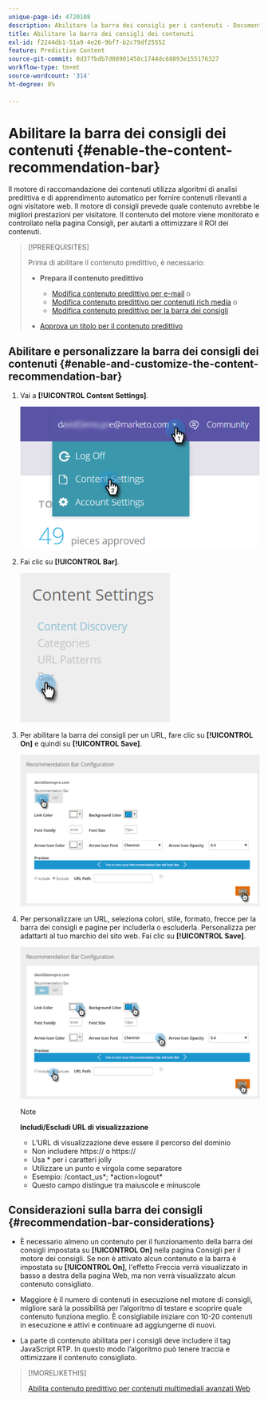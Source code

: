 ```yaml
---
unique-page-id: 4720108
description: Abilitare la barra dei consigli per i contenuti - Documentazione di Marketo - Documentazione del prodotto
title: Abilitare la barra dei consigli dei contenuti
exl-id: f2244db1-51a9-4e26-9bf7-b2c79df25552
feature: Predictive Content
source-git-commit: 0d37fbdb7d08901458c1744dc68893e155176327
workflow-type: tm+mt
source-wordcount: '314'
ht-degree: 0%

---
```


# Abilitare la barra dei consigli dei contenuti {#enable-the-content-recommendation-bar}

Il motore di raccomandazione dei contenuti utilizza algoritmi di analisi predittiva e di apprendimento automatico per fornire contenuti rilevanti a ogni visitatore web. Il motore di consigli prevede quale contenuto avrebbe le migliori prestazioni per visitatore. Il contenuto del motore viene monitorato e controllato nella pagina Consigli, per aiutarti a ottimizzare il ROI dei contenuti.

>[!PREREQUISITES]
>
>Prima di abilitare il contenuto predittivo, è necessario:
>
>* **Prepara il contenuto predittivo**
>
>   * [Modifica contenuto predittivo per e-mail](/help/marketo/product-docs/predictive-content/working-with-predictive-content/edit-predictive-content-for-emails.md) o
>   * [Modifica contenuto predittivo per contenuti rich media](/help/marketo/product-docs/predictive-content/working-with-predictive-content/edit-predictive-content-for-rich-media.md) o
>   * [Modifica contenuto predittivo per la barra dei consigli](/help/marketo/product-docs/predictive-content/working-with-predictive-content/edit-predictive-content-for-the-recommendation-bar.md)
>
>* [Approva un titolo per il contenuto predittivo](/help/marketo/product-docs/predictive-content/working-with-all-content/approve-a-title-for-predictive-content.md)

## Abilitare e personalizzare la barra dei consigli dei contenuti {#enable-and-customize-the-content-recommendation-bar}

1. Vai a **[!UICONTROL Content Settings]**.

   ![](assets/settings-dropdown-hand.png)

1. Fai clic su **[!UICONTROL Bar]**.

   ![](assets/content-settings-bar-hand.png)

1. Per abilitare la barra dei consigli per un URL, fare clic su **[!UICONTROL On]** e quindi su **[!UICONTROL Save]**.

   ![](assets/bar-enable.png)

1. Per personalizzare un URL, seleziona colori, stile, formato, frecce per la barra dei consigli e pagine per includerla o escluderla. Personalizza per adattarti al tuo marchio del sito web. Fai clic su **[!UICONTROL Save]**.

   ![](assets/bar-customize-details-hands.png)

   >[!NOTE]
   >
   >**Includi/Escludi URL di visualizzazione**
   >
   >* L’URL di visualizzazione deve essere il percorso del dominio
   >* Non includere https:// o https://
   >* Usa &#42; per i caratteri jolly
   >* Utilizzare un punto e virgola come separatore
   >* Esempio: /contact_us&#42;; &#42;action=logout&#42;
   >* Questo campo distingue tra maiuscole e minuscole

## Considerazioni sulla barra dei consigli {#recommendation-bar-considerations}

* È necessario almeno un contenuto per il funzionamento della barra dei consigli impostata su **[!UICONTROL On]** nella pagina Consigli per il motore dei consigli. Se non è attivato alcun contenuto e la barra è impostata su **[!UICONTROL On]**, l&#39;effetto Freccia verrà visualizzato in basso a destra della pagina Web, ma non verrà visualizzato alcun contenuto consigliato.

* Maggiore è il numero di contenuti in esecuzione nel motore di consigli, migliore sarà la possibilità per l’algoritmo di testare e scoprire quale contenuto funziona meglio. È consigliabile iniziare con 10-20 contenuti in esecuzione e attivi e continuare ad aggiungerne di nuovi.
* La parte di contenuto abilitata per i consigli deve includere il tag JavaScript RTP. In questo modo l’algoritmo può tenere traccia e ottimizzare il contenuto consigliato.

>[!MORELIKETHIS]
>
>[Abilita contenuto predittivo per contenuti multimediali avanzati Web](/help/marketo/product-docs/predictive-content/enabling-predictive-content/enable-predictive-content-for-web-rich-media.md)
